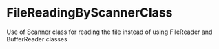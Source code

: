 # FileReadingByScannerClass
Use of Scanner class for reading the file instead of using FileReader and BufferReader classes
